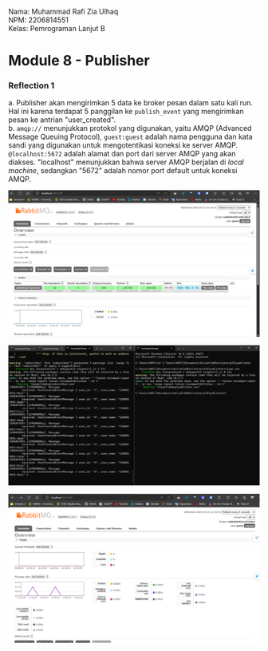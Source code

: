 Nama: Muhammad Rafi Zia Ulhaq<br>
NPM: 2206814551<br>
Kelas: Pemrograman Lanjut B<br>

# Module 8 - Publisher

### Reflection 1
a. Publisher akan mengirimkan 5 data ke broker pesan dalam satu kali run. Hal ini karena terdapat 5 panggilan ke `publish_event` yang mengirimkan pesan ke antrian "user_created".<br>
b. `amqp://` menunjukkan protokol yang digunakan, yaitu AMQP (Advanced Message Queuing Protocol), `guest:guest` adalah nama pengguna dan kata sandi yang digunakan untuk mengotentikasi koneksi ke server AMQP. `@localhost:5672` adalah alamat dan port dari server AMQP yang akan diakses. "localhost" menunjukkan bahwa server AMQP berjalan di _local machine_, sedangkan "5672" adalah nomor port default untuk koneksi AMQP.

![alt text](https://github.com/rafizia/module-8-publisher/blob/master/image/RabbitMQ-1.png?raw=true)

![alt text](https://github.com/rafizia/module-8-publisher/blob/master/image/Subscriber-Publisher.png?raw=true)

![alt text](https://github.com/rafizia/module-8-publisher/blob/master/image/RabbitMQ-Spike.png?raw=true)